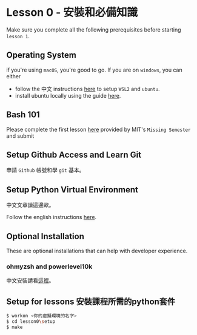 # Lesson 0 - 安裝和必備知識
Make sure you complete all the following prerequisites before starting `lesson 1`.

## Operating System
if you're using `macOS`, you're good to go. If you are on `windows`, you can either
* follow the 中文 instructions [here](https://docs.google.com/document/d/1EFyoKYi9EbRoJIhzJZHb6DwLKQOAy0yQCuj5b2nNQFQ/edit) to setup `WSL2` and `ubuntu`.
* install ubuntu locally using the guide [here](https://ubuntu.com/tutorials/install-ubuntu-desktop#1-overview).

## Bash 101
Please complete the first lesson [here](https://missing.csail.mit.edu/2020/course-shell/) provided by MIT's `Missing Semester` and submit

## Setup Github Access and Learn Git
申請 `Github` 帳號和學 `git` 基本。

## Setup Python Virtual Environment
中文文章讀這邊歐。

Follow the english instructions [here](https://bootyburglar.medium.com/marie-kondo-your-python-dev-environment-391485be9b3f).


## Optional Installation
These are optional installations that can help with developer experience.
### ohmyzsh and powerlevel10k
中文安裝請看[這裡](https://www.notion.so/terminal-oh-my-zsh-powerlevel10k-ba3aff2bfc3643f1a28600617e677d98)。

## Setup for lessons 安裝課程所需的python套件
``` bash
$ workon <你的虛擬環境的名字>
$ cd lesson0\setup
$ make
```
